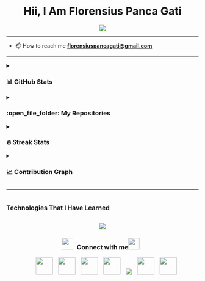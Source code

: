 <h1 align="center">Hii, I Am Florensius Panca Gati</h1> 

<!--florensiuspancagati/florensiuspancagati** is a ✨ _special_ ✨ repository because its `README.md` (this file) appears on your GitHub profile.-->
<p align="center">
  <a href="https://git.io/typing-svg"><img src="https://readme-typing-svg.demolab.com/?font=Time+New+Roman&color=cyan&size=25&center=true&vCenter=true&width=650&height=100&lines=Informatics+Student;Working+towards+becoming+a+web+dev...;But+open+to+taking+on+any+role+as+required..:);Active+Learner/Researcher;Love+To+Learn+New+Stuffs"/></a>
</p>

<hr>

- 📫 How to reach me **florensiuspancagati@gmail.com**
<!--
Here are some ideas to get you started:
- 🔭 I’m currently working on ...
- 🤝 I’m available for freelancing.
- 🌱 I’m currently learning ...
- 👯 I’m looking to collaborate on ...
- 🤔 I’m looking for help with ...
- 💬 Ask me about ...
- 📫 How to reach me: ...
- 😄 Pronouns: ...
- ⚡ Fun fact: ...
-->

<hr>

<details><summary><h3>📊 GitHub Stats </h3></summary>
  <p align="center">
    <a href="https://github.com/florensiuspancagati/github-readme-stats">
	  <img alt="floren's Github Stats" src="https://github-readme-stats.vercel.app/api?username=florensiuspancagati&show_icons=true&count_private=true&locale=en&theme=tokyonight&layout=compact" height="230px"/></a>
	  <img src="https://github-readme-stats.vercel.app/api/top-langs/?username=florensiuspancagati&langs_count=10&show_icons=true&locale=en&theme=tokyonight&cache_seconds=1800" alt="florensiuspancagati" height="230px"/>
	<br/>
    <b>Note:</b> Top languages is only a metric of the languages my public code consists of and doesn't reflect experience or skill level.
  </p>
</details>

<details><summary><h3> :open_file_folder: My Repositories </h3></summary>
  <div>
    <p align="center">
    	<a href="https://github.com/florensiuspancagati/Algorithms">
        <img src="https://github-readme-stats.vercel.app/api/pin/?username=florensiuspancagati&repo=Algorithms&theme=tokyonight" alt="GitHub Stats" />
      </a>
      <a href="https://github.com/florensiuspancagati/Game">
        <img src="https://github-readme-stats.vercel.app/api/pin/?username=florensiuspancagati&repo=Game&theme=tokyonight" alt="GitHub Stats" />
      </a>
	  <a href="https://github.com/florensiuspancagati/Game">
		<img src="https://github-readme-stats.vercel.app/api/pin/?username=florensiuspancagati&repo=yelpclone&theme=tokyonight" alt="GitHub Stats" />
      </a>
	  <a href="https://github.com/florensiuspancagati/Game">
		<img src="https://github-readme-stats.vercel.app/api/pin/?username=florensiuspancagati&repo=mern-ftree&theme=tokyonight" alt="GitHub Stats" />
      </a>
    </p>
  </div>
</details>

<details><summary><h3>🔥 Streak Stats</h3></summary>
  <p align="center">
    <img src="https://streak-stats.demolab.com?user=florensiuspancagati&theme=tokyonight&hide_border=true" alt="GitHub Streak"/>
  </p>
</details>

<details><summary><h3>📈 Contribution Graph</h3></summary>
  <p align="center">
    <img src="https://github-readme-activity-graph.vercel.app/graph?username=florensiuspancagati&theme=tokyo-night" alt="Contribution Graph"/>
  </p>
</details>

<hr>

<h3 style="display: inline-block" align="center">Technologies That I Have Learned</h3>
<p align="center">
  <a href="https://skillicons.dev">
  <img src="https://skillicons.dev/icons?i=git,cpp,css,discord,express,github,html,java,js,linux,mongodb,nodejs,postman,py,vscode,arduino,bootstrap,debian,gmail,godot,mysql,npm,php,sublime,sass&perline=14"/>
  </a>
</p>

<h3 align="center" > <img src="https://media.giphy.com/media/iY8CRBdQXODJSCERIr/giphy.gif" width="30" height="30" style="margin-right: 10px;">Connect with me<img src="https://media.giphy.com/media/iY8CRBdQXODJSCERIr/giphy.gif" width="30" height="30" style="margin-right: 10px;"></h3>
<p align="center">
  <div align="center"  class="icons-social" style="margin-left: 10px;">
    <a style="margin-left: 10px;" target="_blank" href="#">
		<img src="https://img.icons8.com/doodle/40/000000/github--v1.png" style="width: 45px;"></a>
		<a style="margin-left: 10px;" target="_blank" href="#">
		<img src="https://img.icons8.com/external-tal-revivo-color-tal-revivo/40/000000/external-stack-overflow-is-a-question-and-answer-site-for-professional-logo-color-tal-revivo.png" style="width: 45px;"></a>
    <a style="margin-left: 10px;" target="_blank" href="#">
		<img src="https://img.icons8.com/doodle/40/000000/instagram-new--v2.png" style="width: 45px;"></a>
    <a style="margin-left: 10px;"  target="_blank" href="#">
		<img src="https://img.icons8.com/doodle/40/000000/linkedin--v2.png" style="width: 45px;"></a>
    <a style="margin-left: 10px;"target="_blank" href="#">
		<img src="https://img.icons8.com/?size=45&id=ddJXF_L1PvL_&format=png&color=000000"></a>
	<a style="margin-left: 10px;" target="_blank" href="#">
		<img src="https://img.icons8.com/doodle/1x/twitter-squared--v2.png" style="width: 45px;"></a>
	<a style="margin-left: 10px;" target="_blank" href="#">
		<img src="https://img.icons8.com/doodle/1x/youtube--v2.png" style="width: 45px;"></a>
  </div>
</p>
